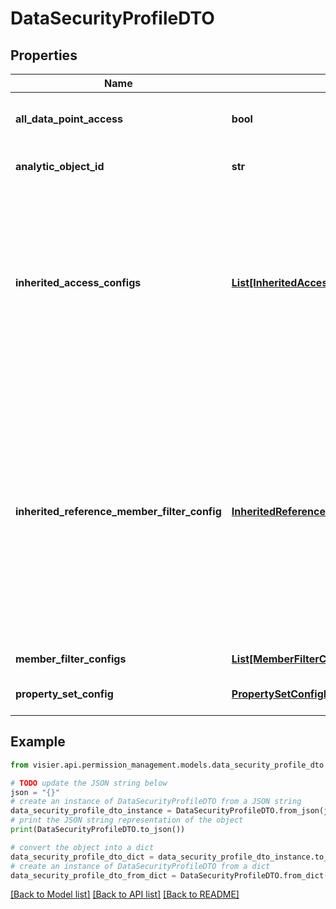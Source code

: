 # DataSecurityProfileDTO


## Properties

Name | Type | Description | Notes
------------ | ------------- | ------------- | -------------
**all_data_point_access** | **bool** | If &#x60;true&#x60;, the permission grants access to the entire population. If &#x60;false&#x60;, define &#x60;memberFilterConfigs&#x60; to set custom population access. | [optional] 
**analytic_object_id** | **str** | The unique ID of the analytic object assigned data security in this permission. | [optional] 
**inherited_access_configs** | [**List[InheritedAccessConfigDTO]**](InheritedAccessConfigDTO.md) | The events and related objects inherited from the analytic object.  By default, all events and related objects associated with the analytic object will be inherited from the analytic object in a permission.  For example, if you assign access to Employee, then access to the Employee Exit event is inherited in the permission.  To remove access to an event or related object, add the object to &#x60;inheritedAccessConfigs&#x60; with &#x60;removeAccess&#x60;: true.  To add custom filters to an event or related object, add the object to &#x60;inheritedAccessConfigs&#x60; and define &#x60;memberFilterConfigs&#x60;. | [optional] 
**inherited_reference_member_filter_config** | [**InheritedReferenceMemberFilterConfigDTO**](InheritedReferenceMemberFilterConfigDTO.md) | Configures the analytic object to inherit population access filters from. The target analytic object must be assigned population access in the permission and have a binding (strong) reference from the source analytic object.  * For example, assume &#x60;Applicant&#x60; -&gt; &#x60;Requisition&#x60; is configured to be a binding (strong) reference.  For &#x60;Applicant&#x60; (source analytic object) to inherit population access filters from &#x60;Requisition&#x60; (target analytic object), in the Applicant &#x60;dataSecurityProfile&#x60;, set &#x60;inheritedReferenceMemberFilterConfig&#x60; to &#x60;Requisition&#x60;. In this example, Applicant will inherit filters from Requisition because Requsition is assigned data security in this permission and there is a binding (strong) reference from Applicant to Requisition. | [optional] 
**member_filter_configs** | [**List[MemberFilterConfigDTO]**](MemberFilterConfigDTO.md) | Custom filters that define population access for an item in the permission. | [optional] 
**property_set_config** | [**PropertySetConfigDTO**](PropertySetConfigDTO.md) | A list of objects representing the data access for an analytic object’s properties. | [optional] 

## Example

```python
from visier.api.permission_management.models.data_security_profile_dto import DataSecurityProfileDTO

# TODO update the JSON string below
json = "{}"
# create an instance of DataSecurityProfileDTO from a JSON string
data_security_profile_dto_instance = DataSecurityProfileDTO.from_json(json)
# print the JSON string representation of the object
print(DataSecurityProfileDTO.to_json())

# convert the object into a dict
data_security_profile_dto_dict = data_security_profile_dto_instance.to_dict()
# create an instance of DataSecurityProfileDTO from a dict
data_security_profile_dto_from_dict = DataSecurityProfileDTO.from_dict(data_security_profile_dto_dict)
```
[[Back to Model list]](../README.md#documentation-for-models) [[Back to API list]](../README.md#documentation-for-api-endpoints) [[Back to README]](../README.md)


